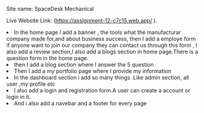 Site name: SpaceDesk Mechanical

Live Website Link: (https://assignment-12-c7c15.web.app/ ).

<li>In the home page I add a banner , the tools what the manufacturar company made for,and about business success, then I add a employe form if anyone want to join our company they can contact us through this form , I also add a review section,I also add a blogs section in home page.There is a question form in the home page.</li>
<li>then I add a blog section where I answer the 5 question</li>
<li>Then I add a my portfolio page where I provide my information</li>
<li>In the dashboard section i add so many things .Like admin section, all user ,my profile etc</li>
<li>I also add a login and registration form.A user can create a account or login in it.</li>
<li>And i also add a navebar and a footer for every page</li>
